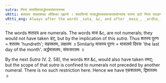 ```yaml
---
sutra: नित्यं शतादिमासार्द्धमाससंवत्सराच्च
vRtti: शतादयः संख्याशब्दा लौकिका गृह्यन्ते । शतादिभ्यो मासार्द्धमाससंवत्सरशब्देभ्यश्च परस्य डटो नित्यं तदडागमो भवति ॥
vRtti_eng: Always after the words _sata_ &c, and after _masa_, _ardha_-_masa_, and _sam_-_vatsar_; _tamat_ is the augment of _dat_.
---
```

The words शतादय are numerals. The words मास &c, are not numerals; they would not have taken डट्, but by the implication of this _sutra_. Thus शतस्य पूरणः = शततमः 'hundreth'; सहस्रतमः, लक्षतमः ॥ Similarly मासस्य पूरणः = मासतमो दिवसः 'the last day of the month'. अर्द्धमासतमः, संवत्सरतमः ॥

By the next _Sutra_ (V. 2. 58), the words शत &c, would also have taken तमट्; but the scope of that _sutra_ is confined to numerals not preceded by another numeral. There is no such restriction here. Hence we have एकशततमः, द्विशततमः ॥
